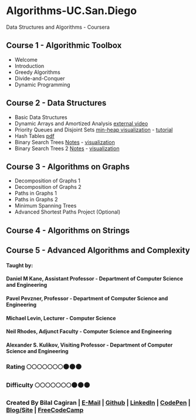 # Algorithms-UC.San.Diego
Data Structures and Algorithms - Coursera

## Course 1 - Algorithmic Toolbox
* Welcome
* Introduction
* Greedy Algorithms
* Divide-and-Conquer
* Dynamic Programming

## Course 2 - Data Structures
* Basic Data Structures
* Dynamic Arrays and Amortized Analysis [external video](https://www.youtube.com/watch?v=U5XKyIVy2Vc)
* Priority Queues and Disjoint Sets [min-heap visualization](http://www.cs.usfca.edu/~galles/visualization/Heap.html) - [tutorial](https://www.topcoder.com/community/data-science/data-science-tutorials/disjoint-set-data-structures/)
* Hash Tables [pdf](https://www.cs.cmu.edu/~dga/15-744/S07/lectures/16-dht.pdf)
* Binary Search Trees [Notes](http://www.cs.yale.edu/homes/aspnes/classes/223/notes.pdf) - [visualization](https://www.cs.usfca.edu/~galles/visualization/AVLtree.html)
* Binary Search Trees 2 [Notes](http://www.cs.yale.edu/homes/aspnes/classes/223/notes.pdf) - [visualization](http://www.cs.usfca.edu/~galles/visualization/SplayTree.html)

## Course 3 - Algorithms on Graphs
* Decomposition of Graphs 1
* Decomposition of Graphs 2
* Paths in Graphs 1
* Paths in Graphs 2
* Minimum Spanning Trees
* Advanced Shortest Paths Project (Optional)

## Course 4 - Algorithms on Strings
## Course 5 - Advanced Algorithms and Complexity

#### Taught by:
#### Daniel M Kane, Assistant Professor - Department of Computer Science and Engineering
#### Pavel Pevzner, Professor - Department of Computer Science and Engineering 
#### Michael Levin, Lecturer - Computer Science
#### Neil Rhodes, Adjunct Faculty - Computer Science and Engineering
#### Alexander S. Kulikov, Visiting Professor - Department of Computer Science and Engineering

### Rating :full_moon::full_moon::full_moon::full_moon::full_moon::full_moon::full_moon::new_moon::new_moon::new_moon:
### Difficulty :full_moon::full_moon::full_moon::full_moon::full_moon::full_moon::full_moon::new_moon::new_moon::new_moon:

### Created By Bilal Cagiran | [E-Mail](mailto:bcagiran@hotmail.com) | [Github](https://github.com/extwiii/) | [LinkedIn](https://linkedin.com/in/bilalcagiran) | [CodePen](http://codepen.io/extwiii/) | [Blog/Site](http://bilalcagiran.com) | [FreeCodeCamp](https://www.freecodecamp.com/extwiii) 
